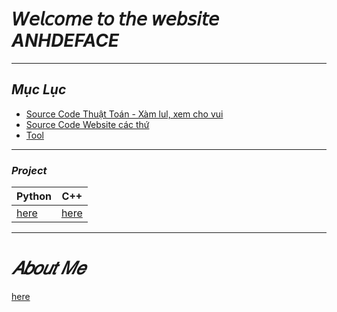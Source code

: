 # 𝘞𝘦𝘭𝘤𝘰𝘮𝘦 𝘵𝘰 𝘵𝘩𝘦 𝘸𝘦𝘣𝘴𝘪𝘵𝘦 ***ANHDEFACE***
***
## _Mục Lục_
 + [Source Code Thuật Toán - Xàm lul, xem cho vui](https://anhdeface.github.io/sourcecode-xamlul)
 + [Source Code Website các thứ](https://anhdeface.github.io/codewebsite)
 + [Tool](https://anhdeface.github.io/tools)
***
### ***Project***
| Python | C++ |
|-----------|-----------|
| [here](https://anhdeface.github.io/python) | [here](https://anhdeface.github.io/c++) | 

***
# ***𝐴𝑏𝑜𝑢𝑡 𝑀𝑒***
[here](https://anhdeface.github.io/about_me)
